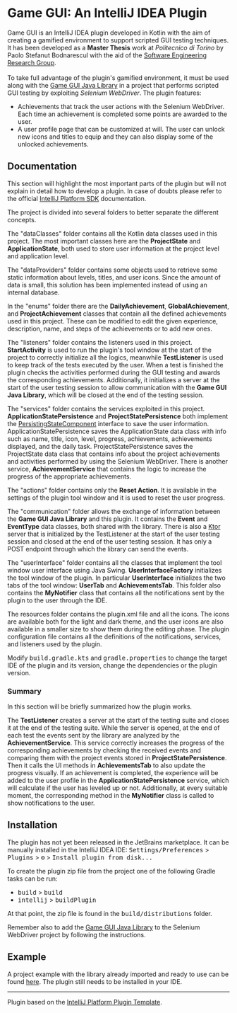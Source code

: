 # Game GUI: An IntelliJ IDEA Plugin
Game GUI is an IntelliJ IDEA plugin developed in Kotlin with the aim of creating a gamified environment to support scripted GUI testing techniques. It has been developed as a **Master Thesis** work at _Politecnico di Torino_ by Paolo Stefanut Bodnarescul with the aid of the [Software Engineering Research Group](https://softeng.polito.it/).<br/><br/>
To take full advantage of the plugin's gamified environment, it must be used along with the [Game GUI Java Library](https://github.com/Paolobd/gamification-library) in a project that performs scripted GUI testing by exploiting _Selenium WebDriver_.
The plugin features:
- Achievements that track the user actions with the Selenium WebDriver. Each time an achievement is completed some points are awarded to the user.
- A user profile page that can be customized at will. The user can unlock new icons and titles to equip and they can also display some of the unlocked achievements.

## Documentation
This section will highlight the most important parts of the plugin but will not explain in detail how to develop a plugin. In case of doubts please refer to the official [IntelliJ Platform SDK](https://plugins.jetbrains.com/docs/intellij/welcome.html) documentation.</br>

The project is divided into several folders to better separate the different concepts.

The "dataClasses" folder contains all the Kotlin data classes used in this project. The most important classes here are the **ProjectState** and **ApplicationState**, both used to store user information at the project level and application level.

The "dataProviders" folder contains some objects used to retrieve some static information about levels, titles, and user icons. Since the amount of data is small, this solution has been implemented instead of using an internal database.

In the "enums" folder there are the **DailyAchievement**, **GlobalAchievement**, and **ProjectAchievement** classes that contain all the defined achievements used in this project. These can be modified to edit the given experience, description, name, and steps of the achievements or to add new ones.

The "listeners" folder contains the listeners used in this project. **StartActivity** is used to run the plugin's tool window at the start of the project to correctly initialize all the logics, meanwhile **TestListener** is used to keep track of the tests executed by the user. When a test is finished the plugin checks the activities performed during the GUI testing and awards the corresponding achievements. Additionally, it initializes a server at the start of the user testing session to allow communication with the **Game GUI Java Library**, which will be closed at the end of the testing session. 

The "services" folder contains the services exploited in this project. **ApplicationStatePersistence** and **ProjectStatePersistence** both implement the [PersistingStateComponent](https://plugins.jetbrains.com/docs/intellij/persisting-state-of-components.html) interface to save the user information. ApplicationStatePersistence saves the ApplicationState data class with info such as name, title, icon, level, progress, achievements, achievements displayed, and the daily task. ProjectStatePersistence saves the ProjectState data class that contains info about the  project achievements and activities performed by using the Selenium WebDriver. There is another service, **AchievementService** that contains the logic to increase the progress of the appropriate achievements. 

The "actions" folder contains only the **Reset Action**. It is available in the settings of the plugin tool window and it is used to reset the user progress.

The "communication" folder allows the exchange of information between the **Game GUI Java Library** and this plugin. It contains the **Event** and **EventType** data classes, both shared with the library. There is also a [Ktor](https://ktor.io/) server that is initialized by the TestListener at the start of the user testing session and closed at the end of the user testing session. It has only a POST endpoint through which the library can send the events. 

The "userInterface" folder contains all the classes that implement the tool window user interface using Java Swing. **UserInterfaceFactory** initializes the tool window of the plugin. In particular **UserInterface** initializes the two tabs of the tool window: **UserTab** and **AchievementsTab**. This folder also contains the **MyNotifier** class that contains all the notifications sent by the plugin to the user through the IDE. 

The resources folder contains the plugin.xml file and all the icons. The icons are available both for the light and dark theme, and the user icons are also available in a smaller size to show them during the editing phase. The plugin configuration file contains all the definitions of the notifications, services, and listeners used by the plugin. 

Modify <kbd>build.gradle.kts</kbd> and <kbd>gradle.properties</kbd> to change the target IDE of the plugin and its version, change the dependencies or the plugin version.

### Summary
In this section will be briefly summarized how the plugin works. 

The **TestListener** creates a server at the start of the testing suite and closes it at the end of the testing suite. While the server is opened, at the end of each test the events sent by the library are analyzed by the **AchievementService**. This service correctly increases the progress of the corresponding achievements by checking the received events and comparing them with the project events stored in **ProjectStatePersistence**. Then it calls the UI methods in **AchievementsTab** to also update the progress visually. If an achievement is completed, the experience will be added to the user profile in the **ApplicationStatePersistence** service, which will calculate if the user has leveled up or not. Additionally, at every suitable moment, the corresponding method in the **MyNotifier** class is called to show notifications to the user. 

## Installation
The plugin has not yet been released in the JetBrains marketplace. It can be manually installed in the IntelliJ IDEA IDE: <kbd>Settings/Preferences</kbd> > <kbd>Plugins</kbd> > <kbd>⚙️</kbd> > <kbd>Install plugin from disk...</kbd><br/>

To create the plugin zip file from the project one of the following Gradle tasks can be run:
- <kbd>build</kbd> > <kbd>build</kbd>
- <kbd>intellij</kbd> > <kbd>buildPlugin</kbd>

At that point, the zip file is found in the <kbd>build/distributions</kbd> folder.

Remember also to add the [Game GUI Java Library](https://github.com/Paolobd/gamification-library) to the Selenium WebDriver project by following the instructions.

## Example
A project example with the library already imported and ready to use can be found [here](https://github.com/Paolobd/gamification-plugin-example). The plugin still needs to be installed in your IDE.

---
Plugin based on the [IntelliJ Platform Plugin Template][template].

[template]: https://github.com/JetBrains/intellij-platform-plugin-template
[docs:plugin-description]: https://plugins.jetbrains.com/docs/intellij/plugin-user-experience.html#plugin-description-and-presentation
